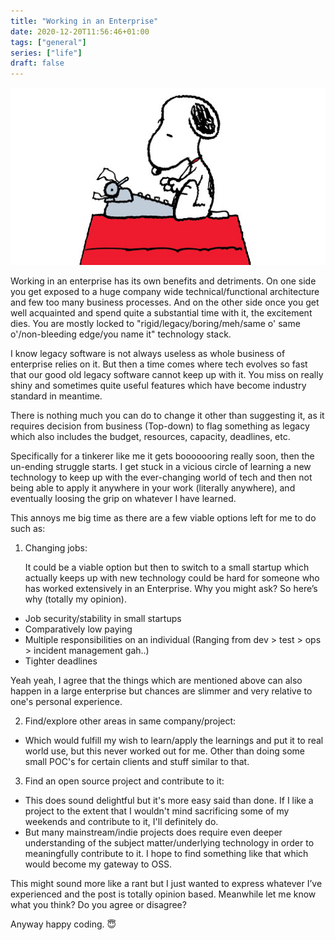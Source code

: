 ```yaml
---
title: "Working in an Enterprise"
date: 2020-12-20T11:56:46+01:00
tags: ["general"]
series: ["life"]
draft: false
---
```


![SnoopyAtWork](snoopyatwork.jpg)

Working in an enterprise has its own benefits and detriments. On one side you get exposed to a huge company wide technical/functional architecture and few too many business processes. And on the other side once you get well acquainted and spend quite a substantial time with it, the excitement dies. You are mostly locked to "rigid/legacy/boring/meh/same o' same o'/non-bleeding edge/you name it" technology stack.

I know legacy software is not always useless as whole business of enterprise relies on it. But then a time comes where tech evolves so fast that our good old legacy software cannot keep up with it. You miss on really shiny and sometimes quite useful features which have become industry standard in meantime. 
    
There is nothing much you can do to change it other than suggesting it, as it requires decision from business (Top-down) to flag something as legacy which also includes the budget, resources, capacity, deadlines, etc.

Specifically for a tinkerer like me it gets booooooring really soon, then the un-ending struggle starts. I get stuck in a vicious circle of learning a new technology to keep up with the ever-changing world of tech and then not being able to apply it anywhere in your work (literally anywhere), and eventually loosing the grip on whatever I have learned.

This annoys me big time as there are a few viable options left for me to do such as:
1. Changing jobs: 

    It could be a viable option but then to switch to a small startup which actually keeps up with new technology could be hard for someone who has worked extensively in an Enterprise. Why you might ask? So here’s why (totally my opinion).

- Job security/stability in small startups
- Comparatively low paying
- Multiple responsibilities on an individual (Ranging from dev > test > ops > incident management gah..)
- Tighter deadlines

Yeah yeah, I agree that the things which are mentioned above can also happen in a large enterprise but chances are slimmer and very relative to one's personal experience.

2. Find/explore other areas in same company/project:
- Which would fulfill my wish to learn/apply the learnings and put it to real world use, but this never worked out for me.
    Other than doing some small POC's for certain clients and stuff similar to that.

3. Find an open source project and contribute to it:
- This does sound delightful but it's more easy said than done. If I like a project to the extent that I wouldn't mind sacrificing some of my weekends and contribute to it, I'll definitely do. 
- But many mainstream/indie projects does require even deeper understanding of the subject matter/underlying technology in order to meaningfully contribute to it. I hope to find something like that which would become my gateway to OSS.

This might sound more like a rant but I just wanted to express whatever I’ve experienced and the post is totally opinion based. Meanwhile let me know what you think? Do you agree or disagree? 

Anyway happy coding. 😇